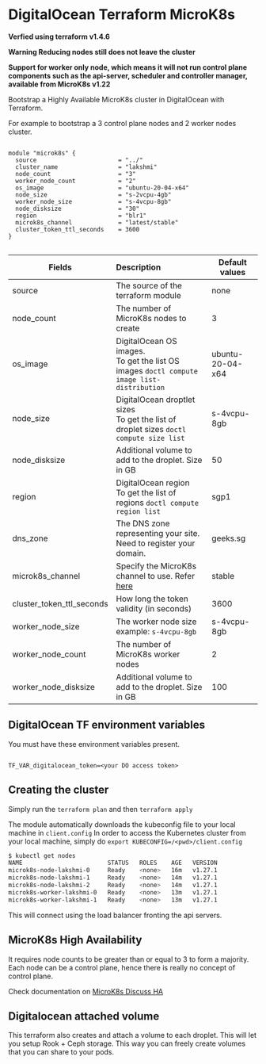 # DigitalOcean Terraform MicroK8s

**Verfied using terraform v1.4.6**

**Warning Reducing nodes still does not leave the cluster**

**Support for worker only node, which means it will not run control plane components such as the api-server, scheduler and controller manager, available from MicroK8s v1.22**

Bootstrap a Highly Available MicroK8s cluster in DigitalOcean with Terraform.

For example to bootstrap a 3 control plane nodes and 2 worker nodes cluster.

```hcl

module "microk8s" {
  source                       = "../"
  cluster_name                 = "lakshmi"
  node_count                   = "3"
  worker_node_count            = "2"
  os_image                     = "ubuntu-20-04-x64"
  node_size                    = "s-2vcpu-4gb"
  worker_node_size             = "s-4vcpu-8gb"
  node_disksize                = "30"
  region                       = "blr1"
  microk8s_channel             = "latest/stable"
  cluster_token_ttl_seconds    = 3600
}


```

| Fields                        | Description                              | Default values |
| ----------------------------- |:-----------------------------------------| -------------- |
| source                        | The source of the terraform module       | none
| node_count                    | The number of MicroK8s nodes to create   | 3
| os_image                      | DigitalOcean OS images.  <br/>To get the list OS images `doctl compute image list-distribution`| ubuntu-20-04-x64
| node_size                     | DigitalOcean droptlet sizes <br/> To get the list of droplet sizes `doctl compute size list`| s-4vcpu-8gb
| node_disksize                 | Additional volume to add to the droplet.  Size in GB| 50 |
| region                        | DigitalOcean region <br/> To get the list of regions `doctl compute region list`| sgp1
| dns_zone                      | The DNS zone representing your site.  Need to register your domain. | geeks.sg
| microk8s_channel              | Specify the MicroK8s channel to use.  Refer [here](https://snapcraft.io/microk8s)| stable
| cluster_token_ttl_seconds     | How long the token validity (in seconds)| 3600
| worker_node_size              | The worker node size example: `s-4vcpu-8gb` | s-4vcpu-8gb
| worker_node_count             | The number of MicroK8s worker nodes | 2
| worker_node_disksize          | Additional volume to add to the droplet.  Size in GB| 100 |


## DigitalOcean TF environment variables

You must have these environment variables present.

```shell

TF_VAR_digitalocean_token=<your DO access token>
```

## Creating the cluster

Simply run the `terraform plan` and then `terraform apply`


The module automatically downloads the kubeconfig file to your local machine in `client.config`
In order to access the Kubernetes cluster from your local machine, simply do `export KUBECONFIG=/<pwd>/client.config`

```bash
$ kubectl get nodes
NAME                        STATUS   ROLES    AGE   VERSION
microk8s-node-lakshmi-0     Ready    <none>   16m   v1.27.1
microk8s-node-lakshmi-1     Ready    <none>   14m   v1.27.1
microk8s-node-lakshmi-2     Ready    <none>   14m   v1.27.1
microk8s-worker-lakshmi-0   Ready    <none>   13m   v1.27.1
microk8s-worker-lakshmi-1   Ready    <none>   13m   v1.27.1
```

This will connect using the load balancer fronting the api servers.

## MicroK8s High Availability
It requires node counts to be greater than or equal to 3 to form a majority.  Each node can be a control plane, hence there is really no concept of control plane.

Check documentation on [MicroK8s Discuss HA](https://discuss.kubernetes.io/t/high-availability-ha/11731)


## Digitalocean attached volume

This terraform also creates and attach a volume to each droplet.  This will let you setup Rook + Ceph storage.  This way you can freely create volumes that you can share to your pods.
